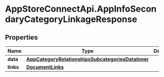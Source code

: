 # AppStoreConnectApi.AppInfoSecondaryCategoryLinkageResponse

## Properties

Name | Type | Description | Notes
------------ | ------------- | ------------- | -------------
**data** | [**AppCategoryRelationshipsSubcategoriesDataInner**](AppCategoryRelationshipsSubcategoriesDataInner.md) |  | 
**links** | [**DocumentLinks**](DocumentLinks.md) |  | 


